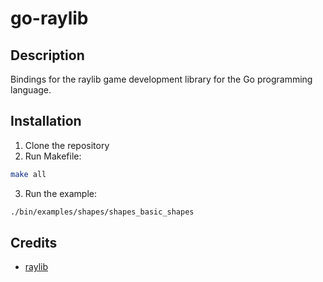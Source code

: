 # go-raylib

## Description
Bindings for the raylib game development library for the Go programming language.

## Installation
1. Clone the repository
2. Run Makefile:
```bash
make all
```
3. Run the example:
```bash
./bin/examples/shapes/shapes_basic_shapes
```


## Credits
- [raylib](https://github.com/raysan5/raylib)